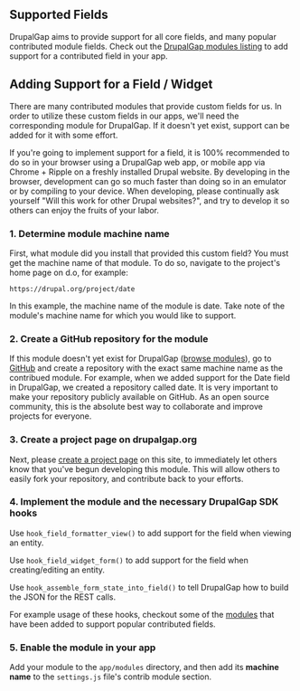 ## Supported Fields

DrupalGap aims to provide support for all core fields, and many popular contributed module fields. Check out the [DrupalGap modules listing](http://drupalgap.org/project/modules) to add support for a contributed field in your app.

## Adding Support for a Field / Widget

There are many contributed modules that provide custom fields for us. In order to utilize these custom fields in our apps, we'll need the corresponding module for DrupalGap. If it doesn't yet exist, support can be added for it with some effort.

If you're going to implement support for a field, it is 100% recommended to do so in your browser using a DrupalGap web app, or mobile app via Chrome + Ripple on a freshly installed Drupal website. By developing in the browser, development can go so much faster than doing so in an emulator or by compiling to your device. When developing, please continually ask yourself "Will this work for other Drupal websites?", and try to develop it so others can enjoy the fruits of your labor.

### 1. Determine module machine name

First, what module did you install that provided this custom field? You must get the machine name of that module. To do so, navigate to the project's home page on d.o, for example:

`https://drupal.org/project/date`

In this example, the machine name of the module is date. Take note of the module's machine name for which you would like to support.

### 2. Create a GitHub repository for the module

If this module doesn't yet exist for DrupalGap ([browse modules](http://drupalgap.org/project/modules)), go to [GitHub](https://github.com/) and create a repository with the exact same machine name as the contribued module. For example, when we added support for the Date field in DrupalGap, we created a repository called date. It is very important to make your repository publicly available on GitHub. As an open source community, this is the absolute best way to collaborate and improve projects for everyone.

### 3. Create a project page on drupalgap.org

Next, please [create a project page](http://drupalgap.org/node/add/project) on this site, to immediately let others know that you've begun developing this module. This will allow others to easily fork your repository, and contribute back to your efforts.

### 4. Implement the module and the necessary DrupalGap SDK hooks

Use `hook_field_formatter_view()` to add support for the field when viewing an entity.

Use `hook_field_widget_form()` to add support for the field when creating/editing an entity.

Use `hook_assemble_form_state_into_field()` to tell DrupalGap how to build the JSON for the REST calls.

For example usage of these hooks, checkout some of the [modules](http://drupalgap.org/project/modules) that have been added to support popular contributed fields.

### 5. Enable the module in your app

Add your module to the `app/modules` directory, and then add its **machine name** to the `settings.js` file's contrib module section.